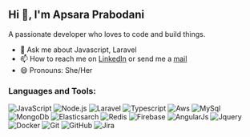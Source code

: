                                                         
## Hi 👋, I'm Apsara Prabodani
A passionate developer who loves to code and build things.

- 💬 Ask me about Javascript, Laravel
- 📫 How to reach me on [LinkedIn](www.linkedin.com/in/apsaraprabodani) or send me a [mail](aprabodani90@gmail.com)
- 😄 Pronouns: She/Her

### Languages and Tools:
<img src="https://img.shields.io/badge/JavaScript-F7DF1E?style=for-the-badge&logo=javascript&logoColor=black" alt="JavaScript"> <img src="https://img.shields.io/badge/Node.js-43853D?style=for-the-badge&logo=node.js&logoColor=white" alt="Node.js"> <img src="https://img.shields.io/badge/Laravel-FF2D20?style=for-the-badge&logo=laravel&logoColor=white" alt="Laravel"> <img src="https://img.shields.io/badge/TypeScript-007ACC?style=for-the-badge&logo=typescript&logoColor=white" alt="Typescript"> <img src="https://img.shields.io/badge/AWS-232F3E?style=for-the-badge&logo=amazonaws&logoColor=white" alt="Aws"> <img src="https://img.shields.io/badge/MySQL-4479A1?style=for-the-badge&logo=mysql&logoColor=white" alt="MySql"> <img src="https://img.shields.io/badge/MongoDB-47A248?style=for-the-badge&logo=mongodb&logoColor=white" alt="MongoDb"> <img src="https://img.shields.io/badge/Elasticsearch-005571?style=for-the-badge&logo=elasticsearch&logoColor=white" alt="Elasticsarch"> <img src="https://img.shields.io/badge/Redis-DC382D?style=for-the-badge&logo=redis&logoColor=white" alt="Redis"> <img src="https://img.shields.io/badge/Firebase-FFCA28?style=for-the-badge&logo=firebase&logoColor=black" alt="Firebase"> <img src="https://img.shields.io/badge/AngularJS-E23237?style=for-the-badge&logo=angularjs&logoColor=white" alt="AngularJs"> <img src="https://img.shields.io/badge/jQuery-0769AD?style=for-the-badge&logo=jquery&logoColor=white" alt="Jquery"> <img src="https://img.shields.io/badge/Docker-2496ED?style=for-the-badge&logo=docker&logoColor=white" alt="Docker"> <img src="https://img.shields.io/badge/Git-F05032?style=for-the-badge&logo=git&logoColor=white" alt="Git"> <img src="https://img.shields.io/badge/GitHub-181717?style=for-the-badge&logo=github&logoColor=white" alt="GitHub"> <img src="https://img.shields.io/badge/Jira-0052CC?style=for-the-badge&logo=jira&logoColor=white" alt="Jira">




<!--
**ApsaraPrabodani/ApsaraPrabodani** is a ✨ _special_ ✨ repository because its `README.md` (this file) appears on your GitHub profile.

Here are some ideas to get you started:

- 🔭 I’m currently working on ...
- 🌱 I’m currently learning ...
- 👯 I’m looking to collaborate on ...
- 🤔 I’m looking for help with ...
- 💬 Ask me about ...
- 📫 How to reach me: ...
- 😄 Pronouns: ...
- ⚡ Fun fact: ...
-->
